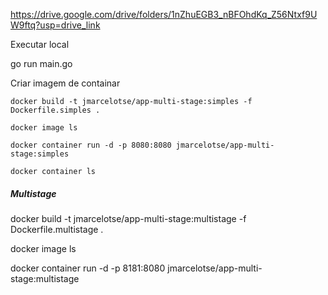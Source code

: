 https://drive.google.com/drive/folders/1nZhuEGB3_nBFOhdKq_Z56Ntxf9UW9ftq?usp=drive_link

Executar local

go run main.go

Criar imagem de containar
```
docker build -t jmarcelotse/app-multi-stage:simples -f Dockerfile.simples .
```
```
docker image ls
```
```
docker container run -d -p 8080:8080 jmarcelotse/app-multi-stage:simples
```
```
docker container ls
```

##### Multistage #####

docker build -t jmarcelotse/app-multi-stage:multistage -f Dockerfile.multistage .

docker image ls

docker container run -d -p 8181:8080 jmarcelotse/app-multi-stage:multistage